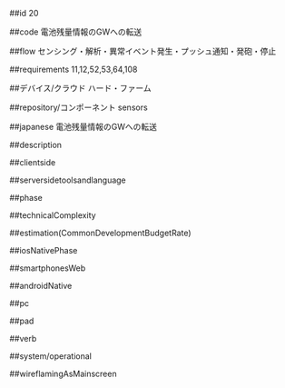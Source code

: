 ##id
20

##code
電池残量情報のGWへの転送

##flow
センシング・解析・異常イベント発生・プッシュ通知・発砲・停止

##requirements
11,12,52,53,64,108

##デバイス/クラウド
ハード・ファーム

##repository/コンポーネント
sensors

##japanese
電池残量情報のGWへの転送

##description


##clientside


##serversidetoolsandlanguage


##phase


##technicalComplexity


##estimation(CommonDevelopmentBudgetRate)


##iosNativePhase


##smartphonesWeb


##androidNative


##pc


##pad


##verb


##system/operational


##wireflamingAsMainscreen
